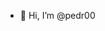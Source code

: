 - 👋 Hi, I’m @pedr00

<!---
pedr00/pedr00 is a ✨ special ✨ repository because its `README.md` (this file) appears on your GitHub profile.
You can click the Preview link to take a look at your changes.
--->

